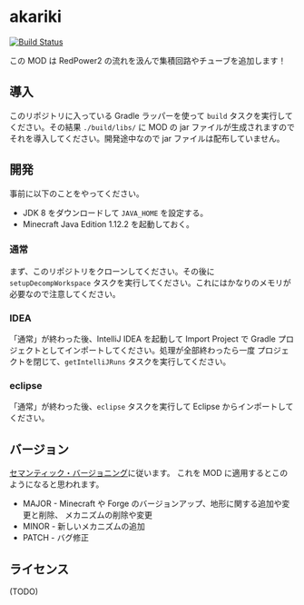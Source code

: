 # akariki

[![Build Status](https://travis-ci.org/Hexirp/akariki.svg?branch=master)](https://travis-ci.org/Hexirp/akariki)

この MOD は RedPower2 の流れを汲んで集積回路やチューブを追加します！

## 導入

このリポジトリに入っている Gradle ラッパーを使って `build` タスクを実行して
ください。その結果 `./build/libs/` に MOD の jar ファイルが生成されますので
それを導入してください。開発途中なので jar ファイルは配布していません。

## 開発

事前に以下のことをやってください。

* JDK 8 をダウンロードして `JAVA_HOME` を設定する。
* Minecraft Java Edition 1.12.2 を起動しておく。

### 通常

まず、このリポジトリをクローンしてください。その後に `setupDecompWorkspace`
タスクを実行してください。これにはかなりのメモリが必要なので注意してください。

### IDEA

「通常」が終わった後、IntelliJ IDEA を起動して Import Project で Gradle
プロジェクトとしてインポートしてください。処理が全部終わったら一度
プロジェクトを閉じて、`getIntelliJRuns` タスクを実行してください。

### eclipse

「通常」が終わった後、`eclipse` タスクを実行して Eclipse からインポートして
ください。

## バージョン

[セマンティック・バージョニング](https://semver.org/lang/ja/)に従います。
これを MOD に適用するとこのようになると思われます。

* MAJOR - Minecraft や Forge のバージョンアップ、地形に関する追加や変更と削除、
  メカニズムの削除や変更
* MINOR - 新しいメカニズムの追加
* PATCH - バグ修正

## ライセンス

(TODO)
